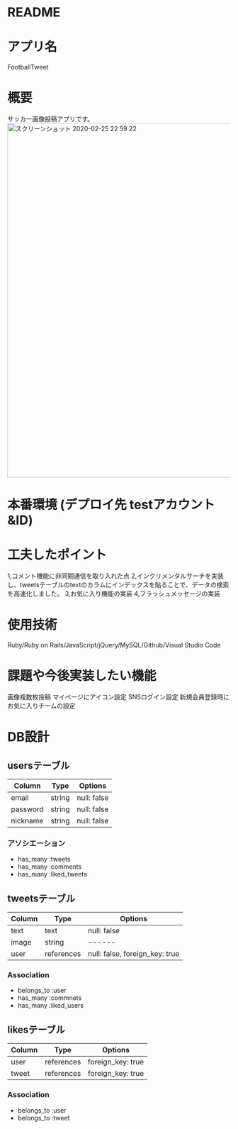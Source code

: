 # README

# アプリ名 
  FootballTweet

# 概要
  サッカー画像投稿アプリです。
  <img width="800" alt="スクリーンショット 2020-02-25 22 59 22" src="https://user-images.githubusercontent.com/59175719/75253734-8020ff80-5822-11ea-93ec-e3f6256f7ac1.png">


# 本番環境 (デプロイ先 testアカウント&ID)

# 工夫したポイント
  1,コメント機能に非同期通信を取り入れた点
  2,インクリメンタルサーチを実装し、tweetsテーブルのtextのカラムにインデックスを貼ることで、データの検索を高速化しました。
  3,お気に入り機能の実装
  4,フラッシュメッセージの実装
  
# 使用技術
  Ruby/Ruby on Rails/JavaScript/jQuery/MySQL/Github/Visual Studio Code
  
# 課題や今後実装したい機能
  画像複数枚投稿
  マイページにアイコン設定
  SNSログイン設定
  新規会員登録時にお気に入りチームの設定


# DB設計


## usersテーブル

|Column|Type|Options|
|------|----|-------|
|email|string|null: false|
|password|string|null: false|
|nickname|string|null: false|

### アソシエーション

- has_many :tweets
- has_many :comments
- has_many :liked_tweets

## tweetsテーブル

|Column|Type|Options|
|------|----|-------|
|text|text|null: false|
|image|string|------|
|user|references|null: false, foreign_key: true|

### Association
- belongs_to :user
- has_many :commnets
- has_many :liked_users

## likesテーブル

|Column|Type|Options|
|------|----|-------|
|user|references|foreign_key: true|
|tweet|references|foreign_key: true|

### Association
- belongs_to :user
- belongs_to :tweet